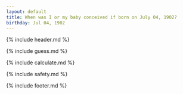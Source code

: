 ```yaml
---
layout: default
title: When was I or my baby conceived if born on July 04, 1902?
birthday: Jul 04, 1902
---
```


{% include header.md %}

{% include guess.md %}

{% include calculate.md %}

{% include safety.md %}

{% include footer.md %}



